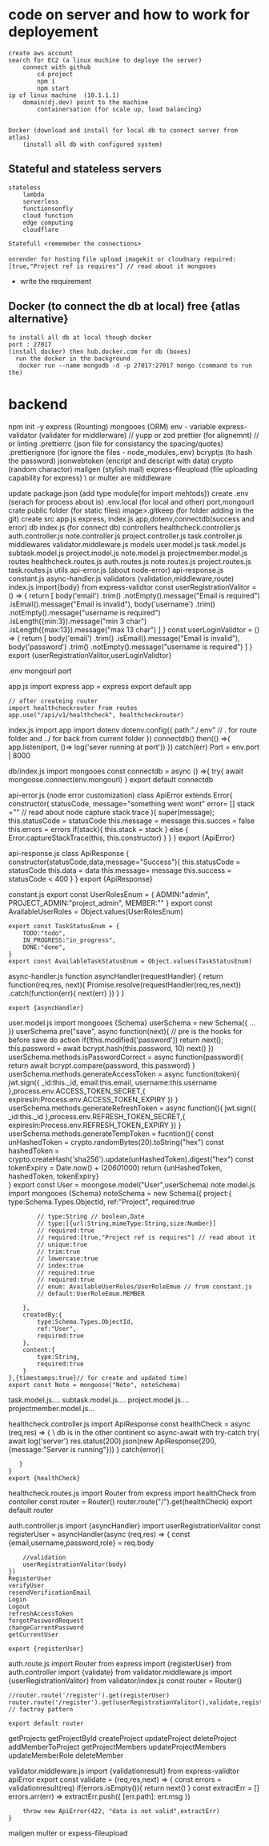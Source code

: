# code on server and how to work for deployement
    create aws account
    search for EC2 (a linux muchine to deploye the server)
        connect with github 
            cd project
            npm i
            npm start
    ip of linux machine  (10.1.1.1)
        domain(dj.dev) point to the machine
            containersation (for scale up, load balancing)


    Docker (download and install for local db to connect server from atlas)
        (install all db with configured system)


## Stateful and stateless servers
    stateless
        lambda
        serverless
        functionsonfly
        cloud function
        edge computing
        cloudflare
    
    Statefull <rememeber the connections>


`onrender for hosting`
`file upload imagekit or cloudnary
required:[true,"Project ref is requires"] // read about it mongooes`
- write the requirement

## Docker (to connect the db at local) free {atlas alternative}
    to install all db at local though docker 
    port : 27017
    (install docker) then hub.docker.com for db (boxes)
      run the docker in the background
       docker run --name mongodb -d -p 27017:27017 mongo (command to run the)

# backend

npm init -y
express  (Rounting)
mongooes (ORM)
env - variable
express-validator (validater for middlerware)  // yupp or zod
prettier  (for alignemnt) // or linting
    .prettierrc (json file for consistancy the spacing/quotes)
    .prettierignore (for ignore the files - node_modules,.env)
bcryptjs (to hash the password)
jsonwebtoken (encript and descript with data)
crypto (random charactor)
mailgen (stylish mail)
express-fileupload (file uploading capability for express) \\ or multer are middleware


update package.json (add type module{for import mehtods})
create .env (serach for process about is)
    .env.local (for local and other)
        port,mongourl
crate public folder (for static files)
    image>.gitkeep (for folder adding in the git)
create src 
    app.js
        express,
    index.js
        app,dotenv,connectdb(success and error)
    db
        index.js (for connect db)
    controllers
        healthcheck.controller.js
        auth.controller.js
        note.controller.js
        project.controller.js
        task.controller.js
    middlewares
        validator.middleware.js
    models
        user.model.js
        task.model.js
        subtask.model.js
        project.model.js
        note.model.js
        projectmember.model.js
    routes
        healthcheck.routes.js
        auth.routes.js
        note.routes.js
        project.routes.js
        task.routes.js
    utils
        api-error.js (about node-error)
        api-response.js
        constant.js
        async-handler.js
    validators (validation,middleware,route)
        index.js
            import{body} from express-validtor
            const userRegistrationValitor = () => {
                return [
                    body('email')
                        .trim()
                        .notEmpty().message("Email is required")
                        .isEmail().message("Email is invalid"),
                    body('username')
                        .trim()
                        .notEmpty().message("username is required")
                        .isLength({min:3}).message("min 3 char")
                        .isLength({max:13}).message("max 13 char")
                ]
            }
            const userLoginValidtor = () => {
                return [
                    body('email')
                        .trim()
                        .isEmail().message("Email is invalid"),
                    body('password')
                        .trim()
                        .notEmpty().message("username is required")
                ]
            }
            export {userRegistrationValitor,userLoginValidtor}

.env
    mongourl
    port

app.js
    import express 
    app = express
    export default app

    // after createing router
    import healthcheckrouter from routes
    app.use("/api/v1/healthcheck", healthcheckrouter)

index.js
        import app
        import dotenv
        dotenv.config({
            path:"./.env" // . for route folder and ../ for back from current folder
        })
        connectdb()
            then(() =>{
                app.listen(port, ()=> log('sever running at port'))
            })
            catch(err)
        Port = env.port | 8000

db/index.js
    import mongooes
    const connectdb = async () =>{
        try{
            await mongoose.connect(env.mongourl)
    } 
    export default connectdb

api-error.js (node error customization)
    class ApiError extends Error{
        constructor(
            statusCode,
            message="something went wont"
            error= []
            stack ="" // read about node capture stack trace
        ){
            super(message);
            this.statusCode = statusCode
            this.message = message
            this.succes = false
            this.errors = errors
            if(stack){
                this.stack = stack
            } else {
                Error.captureStackTrace(this, this.constructor)
            }
        }
    }
    export {ApiError}

api-response.js
    class ApiResponse {
        constructor(statusCode,data,message="Success"){
            this.statusCode = statusCode
            this.data = data
            this.message= message
            this.success = statusCode < 400
        }
    }
    export {ApiResponse}

constant.js
    export const UserRolesEnum = {
        ADMIN:"admin",
        PROJECT_ADMIN:"project_admin",
        MEMBER:""
    }
    export const AvailableUserRoles = Object.values(UserRolesEnum)

    export const TaskStatusEnum = {
        TODO:"todo",
        IN_PROGRESS:"in_progress",
        DONE:"done",
    }
    export const AvailableTaskStatusEnum = Object.values(TaskStatusEnum)

async-handler.js
    <!-- const asyncHandler = (requestHandler) => {
        return (req,res,next) => {
            Promise
            .resolve(requestHandler(req,res,next))
            .catch((err) => next(err))
        }
    } -->
    function asyncHandler(requestHandler) {
        return function(req,res, next){
            Promise.resolve(requestHandler(req,res,next))
            .catch(function(err){
                next(err)
            })
        }
    }

    export {asyncHandler}

user.model.js
    import mongooes {Schema}
    userSchema = new Schema({
        ...
    })
    userSchema.pre("save", async function(next){ // pre is the hooks for before save do action
        if(!this.modified('password')) return next();
        this.password = await bcrypt.hash(this.password, 10) next()
    }) 
    userSchema.methods.isPasswordCorrect = async function(password){
        return await bcrypt.compare(password, this.password)
    }
    userSchema.methods.generateAccessToken = async function(token){
        jwt.sign({
            _id:this._id,
            email:this.email,
            username:this.username
        },process.env.ACCESS_TOKEN_SECRET,{
            expiresIn:Process.env.ACCESS_TOKEN_EXPIRY
        })
    }
    userSchema.methods.generateRefreshToken = async function(){
        jwt.sign({
            _id:this._id
        },process.env.REFRESH_TOKEN_SECRET,{
            expiresIn:Process.env.REFRESH_TOKEN_EXPIRY
        })
    }
    userSchema.methods.generateTempToken = fucntion(){
        const unHashedToken = crypto.randomBytes(20).toString("hex")
        const hashedToken = crypto.createHash('sha256').update(unHashedToken).digest("hex")
        const tokenExpiry = Date.now() + (20*60*1000)
        return {unHashedToken, hashedToken, tokenExpiry}             
    }
    export const User = moongose.model("User",userSchema)
note.model.js
    import mongooes {Schema}
    noteSchema = new Schema({
        project:{
            type:Schema.Types.ObjectId,
            ref:"Project",
            required:true

            // type:String // boolean,Date
            // type:[{url:String,mimeType:String,size:Number}]
            // required:true
            // required:[true,"Project ref is requires"] // read about it
            // unique:true
            // trim:true
            // lowercase:true
            // index:true
            // required:true
            // required:true
            // enum: AvailableUserRoles/UserRoleEmum // from constant.js
            // default:UserRoleEmum.MEMBER

        },
        createdBy:{
            type:Schema.Types.ObjectId,
            ref:"User",
            required:true
        },
        content:{
            type:String,
            required:true
        }
    },{timestamps:true}// for create and updated time)
    export const Note = mongoose("Note", noteSchema)

task.model.js....
subtask.model.js....
project.model.js....
projectmember.model.js...

healthcheck.controller.js 
    import ApiResponse
    const healthCheck =  async (req,res) => { \\ db is in the other continent so async-await with try-catch
       try{
        await log('server')
         res.status(200).json(new ApiResponse(200, {message:"Server is running"}))
       } catch(error){

       }
    }
    export {healthCheck}

healthcheck.routes.js
    import Router from express
    import healthCheck from contoller
    const router = Router()
    router.route("/").get(healthCheck)
    export default router

auth.controller.js
    import {asyncHandler}
    import userRegistrationValitor
    const registerUser = asyncHandler(async (req,res) => {
        const {email,username,password,role} = req.body

        //validation
        userRegistrationValitor(body)
    })
    RegisterUser
    verifyUser
    resendVerificationEmail
    Login
    Logout
    refreshAccessToken
    forgotPasswordRequest
    changeCurrentPassword
    getCurrentUser

    export {registerUser}

auth.route.js
    import Router from express
    import {registerUser} from auth.controller
    import {validate} from validator.middleware.js
    import {userRegistrationValitor} from validator/index.js
    const router = Router()
    
    //router.route('/register').get(registerUser)
    router.route('/register').get(userRegistrationValitor(),validate,registerUser) // factroy pattern

    export default router


getProjects
getProjectById
createProject
updateProject
deleteProject
addMemberToProject
getProjectMembers
updateProjectMembers
updateMemberRole
deleteMember


validator.middleware.js
    import {validationresult} from express-validtor
    apiError
    export const validate = (req,res,next) => {
        const errors = validationresult(req)
        if(errors.isEmpty()){
            return next()
        }
        const extractErr = []
        errors.arr(err) => extractErr.push({
            [err.path]: err.msg
        })

        throw new ApiError(422, "data is not valid",extractErr)
    }

mailgen
multer or expess-fileupload
